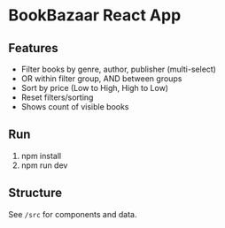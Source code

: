 # BookBazaar React App

## Features

- Filter books by genre, author, publisher (multi-select)
- OR within filter group, AND between groups
- Sort by price (Low to High, High to Low)
- Reset filters/sorting
- Shows count of visible books

## Run

1. npm install
2. npm run dev

## Structure

See `/src` for components and data.
